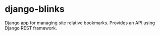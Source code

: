 django-blinks
=============

Django app for managing site relative bookmarks. Provides an API using Django REST framework.